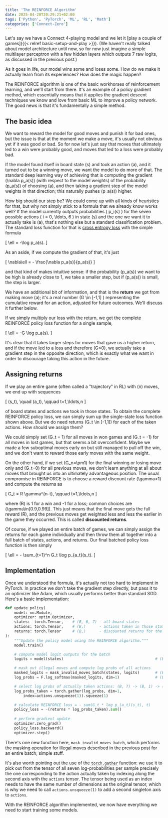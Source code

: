 ```yaml
---
title: 'The REINFORCE Algorithm'
date: 2025-04-20T20:29:21+02:00
tags: ['Python', 'PyTorch', 'ML', 'RL', 'Math']
categories: ['Connect-Zero']
---
```


Let's say we have a Connect 4-playing model and we let it
[play a couple of games]({{< relref basic-setup-and-play >}}).
(We haven't really talked about model architecture until now, so for now just imagine a
simple multilayer perceptron with a few hidden layers which outputs 7 raw logits,
as discussed in the previous post.)

As it goes in life, our model wins some and loses some. How do we make it
actually learn from its experiences? How does the magic happen?

The REINFORCE algorithm is one of the basic workhorses of reinforcement learning, and
we'll start from there.
It's an example of a policy gradient method, which essentially means that it applies
the gradient descent techniques we know and love from basic ML to improve a policy network.
The good news is that it's fundamentally a simple method.

## The basic idea

We want to reward the model for good moves and punish it for bad
ones, but the issue is that at the moment we make a move, it's usually not
obvious yet if it was good or bad. So for now let's just say that moves that ultimately
led to a win were probably good, and moves that led to a loss were probably bad.

If the model found itself in board state \(s\) and took an action \(a\), and it
turned out to be a winning move, we want the model to do more of that. The standard
deep learning way of achieving that is computing the gradient \(\nabla p_a(s)\) (with respect to the model weights)
of the probability \(p_a(s)\) of choosing \(a\), and then taking a gradient step of the
model weights in that direction; this naturally pushes \(p_a(s)\) higher.

How big should our step be? We could come up with all kinds of heuristics for that,
but why not simply stick to a formula that we already know works well?
If the model currently outputs probabilities \( p_i(s) \) for the seven possible actions
\( i = 0, \ldots, 6 \) in state \(s\) and the one we want it to actually take is \(a\),
that's nothing else but a standard classification problem.
The standard loss function for that is
[cross entropy loss](https://pytorch.org/docs/stable/generated/torch.nn.CrossEntropyLoss.html)
with the simple formula

\[
    \ell = -\log p_a(s).
\]

As an aside, if we compute the gradient of that, it's just

\[
    \nabla\ell = - \frac{\nabla p_a(s)}{p_a(s)}
\]

and that kind of makes intuitive sense: if the probability \(p_a(s)\) we want to be high
is already close to 1, we take a smaller step, but if \(p_a(s)\) is small, the step is larger.

We have an additional bit of information, and that is the **return** we got from making
move \(a\); it's a real number \(G \in [-1,1] \) representing the cumulative reward for an
action, adjusted for future outcomes. We'll discuss it further below.

If we simply multiply our loss with the return, we get the complete REINFORCE
policy loss function for a single sample,

\[
    \ell = -G \log p_a(s).
\]

It's clear that it takes larger steps for moves that gave us a higher return, and if
the move led to a loss and therefore \(G<0\), we actually take a gradient step in
the opposite direction, which is exactly what we want in order to discourage taking this
action in the future.

## Assigning returns

If we play an entire game (often called a "trajectory" in RL) with \(n\) moves,
we end up with sequences

\[
    (s_t), \quad (a_t), \qquad t=1,\ldots,n
\]

of board states and actions we took in those states.
To obtain the complete REINFORCE policy loss, we can simply sum up the single-state
loss function shown above. But we do need returns \(G_t \in [-1,1]\) for each of the
taken actions. How should we assign them?

We could simply set \(G_t = 1\) for all moves in won games and
\(G_t = -1\) for all moves in lost games, but that seems a bit overconfident.
Maybe we made a few suboptimal moves early on but still managed to pull off the win,
and we don't want to reward those early moves with the same weight.

On the other hand, if we set \(G_n=\pm1\) for the final winning or losing move only
and \(G_t=0\) for all previous moves, we don't learn anything at all about moves
that brought us into an ultimately advantageous position. The usual compromise
in REINFORCE is to choose a reward discount rate \(\gamma<1\) and compute the returns as

\[
    G_t = R \gamma^{n-t}, \qquad t=1,\ldots,n
\]

where \(R\) is 1 for a win and -1 for a loss; common choices are \(\gamma\in[0.9,0.99]\).
This just means that the final move gets the full reward \(R\), and the previous moves
get weighted less and less the earlier in the game they occurred.
This is called **discounted returns**.

Of course, if we played an entire batch of games, we can simply assign the returns for
each game individually and then throw them all together into a full batch of
states, actions, and returns. Our final batched policy loss function is then simply

\[
    \ell = - \sum_{t=1}^n G_t \log p_{a_t}(s_t).
\]


## Implementation

Once we understood the formula, it's actually not too hard to implement in PyTorch.
In practice we don't take the gradient step directly, but pass it to an optimizer
like Adam, which usually performs better than standard SGD.
Here's a basic implementation:

```py
def update_policy(
    model: nn.Module,
    optimizer: optim.Optimizer,
    states:  torch.Tensor,    # (B, 6, 7) - all board states
    actions: torch.Tensor,    # (B,)      - actions taken in those states
    returns: torch.Tensor     # (B,)      - discounted returns for the actions
):
    """Update the policy model using the REINFORCE algorithm."""
    model.train()

    # compute model logit outputs for the batch
    logits = model(states)                                         # (B, 7)

    # mask out illegal moves and compute log probs of all actions
    masked_logits = mask_invalid_moves_batch(states, logits)       # (B, 7)
    log_probs = F.log_softmax(masked_logits, dim=1)                # (B, 7)

    # select log probs of actually taken actions: (B, 7) -> (B, 1) -> (B,)
    log_probs_taken = torch.gather(log_probs, dim=1,
        index=actions.unsqueeze(1)).squeeze(1)

    # calculate REINFORCE loss = - sum(G_t * log p_(a_t)(s_t), t)
    policy_loss = -(returns * log_probs_taken).sum()
    
    # perform gradient update
    optimizer.zero_grad()
    policy_loss.backward()
    optimizer.step()
```

There's one new function here, ``mask_invalid_moves_batch``, which performs the
masking operation for illegal moves described in the previous post for an entire
batch; simple stuff.

It's also worth pointing out the use of the
[``torch.gather``](https://pytorch.org/docs/stable/generated/torch.gather.html)
function: we use it to pick out from the tensor of all seven log-probabilities per sample
precisely the one corresponding to the action actually taken by indexing along the
second axis with the ``actions`` tensor. The tensor being used as an index needs to have
the same number of dimensions as the original tensor, which is why we need to call
``actions.unsqueeze(1)`` to add a second singleton axis to ``actions``.

With the REINFORCE algorithm implemented, we now have everything we need to start
training some models.